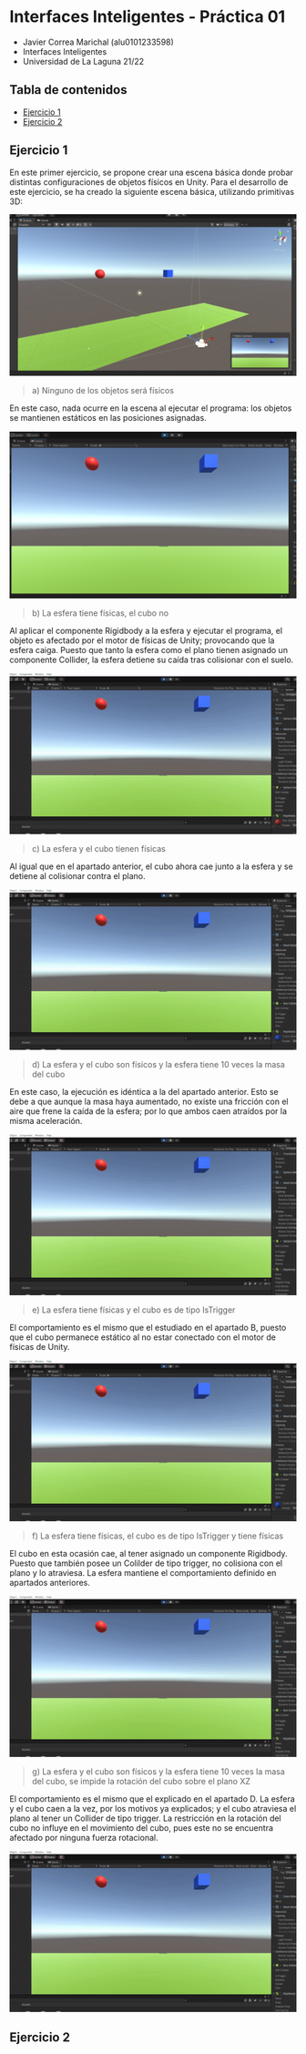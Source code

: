 # Interfaces Inteligentes - Práctica 01 <!-- omit in toc -->

* Javier Correa Marichal (alu0101233598)
* Interfaces Inteligentes
* Universidad de La Laguna 21/22

## Tabla de contenidos <!-- omit in toc -->
- [Ejercicio 1](#ejercicio-1)
- [Ejercicio 2](#ejercicio-2)

## Ejercicio 1

En este primer ejercicio, se propone crear una escena básica donde probar distintas configuraciones de objetos físicos en Unity. Para el desarrollo de este ejercicio, se ha creado la siguiente escena básica, utilizando primitivas 3D:

![Escena a utilizar](img/img1.png)

> a) Ninguno de los objetos será físicos

En este caso, nada ocurre en la escena al ejecutar el programa: los objetos se mantienen estáticos en las posiciones asignadas.

![Apartado A](img/img2.png)

> b) La esfera tiene físicas, el cubo no

Al aplicar el componente Rigidbody a la esfera y ejecutar el programa, el objeto es afectado por el motor de físicas de Unity; provocando que la esfera caiga. Puesto que tanto la esfera como el plano tienen asignado un componente Collider, la esfera detiene su caída tras colisionar con el suelo.

![Apartado B](img/img3.gif)

> c) La esfera y el cubo tienen físicas

Al igual que en el apartado anterior, el cubo ahora cae junto a la esfera y se detiene al colisionar contra el plano.

![Apartado C](img/img4.gif)

> d) La esfera y el cubo son físicos y la esfera tiene 10 veces la masa del cubo

En este caso, la ejecución es idéntica a la del apartado anterior. Esto se debe a que aunque la masa haya aumentado, no existe una fricción con el aire que frene la caída de la esfera; por lo que ambos caen atraídos por la misma aceleración.

![Apartado D](img/img5.gif)

> e) La esfera tiene físicas y el cubo es de tipo IsTrigger

El comportamiento es el mismo que el estudiado en el apartado B, puesto que el cubo permanece estático al no estar conectado con el motor de físicas de Unity.

![Apartado E](img/img6.gif)

> f) La esfera tiene físicas, el cubo es de tipo IsTrigger y tiene físicas

El cubo en esta ocasión cae, al tener asignado un componente Rigidbody. Puesto que también posee un Colilder de tipo trigger, no colisiona con el plano y lo atraviesa. La esfera mantiene el comportamiento definido en apartados anteriores.

![Apartado F](img/img7.gif)

> g) La esfera y el cubo son físicos y la esfera tiene 10 veces la masa del cubo, se impide la rotación del cubo sobre el plano XZ

El comportamiento es el mismo que el explicado en el apartado D. La esfera y el cubo caen a la vez, por los motivos ya explicados; y el cubo atraviesa el plano al tener un Collider de tipo trigger. La restricción en la rotación del cubo no influye en el movimiento del cubo, pues este no se encuentra afectado por ninguna fuerza rotacional.

![Apartado G](img/img8.gif)

## Ejercicio 2